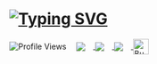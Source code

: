 # [![Typing SVG](https://readme-typing-svg.demolab.com?font=Fira+Code&pause=1000&width=435&lines=Sethu+Satheesh;CYBER+SECURITY+ENTHUSIAST;Passionate+In+WEB+DEV;RESEARCHER)](https://git.io/typing-svg)

<p>
  <img src="https://komarev.com/ghpvc/?username=WH1T3-E4GL3&label=Profile%20views&color=0e75b6&style=for-the-badge" 
       alt="Profile Views" 
       style="display:inline-block; vertical-align:middle; margin-right:14px;" />

  <a href="https://www.instagram.com/whxitte" target="_blank">
    <img src="https://img.shields.io/badge/Instagram-E4405F?style=for-the-badge&logo=instagram&logoColor=white" 
         style="display:inline-block; vertical-align:middle; margin-right:14px;" />
  </a>

  <a href="https://github.com/whxitte/whxitte" target="_blank">
    <img src="https://img.shields.io/badge/GitHub-100000?style=for-the-badge&logo=github&logoColor=white" 
         style="display:inline-block; vertical-align:middle; margin-right:14px;" />
  </a>

  <a href="https://t.me/Ka_KsHi_HaTaKe" target="_blank">
    <img src="https://img.shields.io/badge/Telegram-2CA5E0?style=for-the-badge&logo=telegram&logoColor=white" 
         style="display:inline-block; vertical-align:middle; margin-right:14px;" />
  </a>

  <a href="https://buymeacoffee.com/whxitte" target="_blank">
    <img src="https://www.buymeacoffee.com/assets/img/custom_images/orange_img.png" 
         alt="Buy Me A Coffee" 
         height="28" 
         style="display:inline-block; vertical-align:middle;" />
  </a>
</p>
